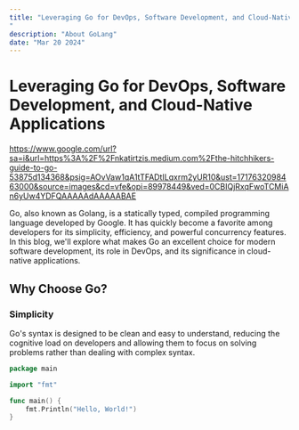 ```yaml
---
title: "Leveraging Go for DevOps, Software Development, and Cloud-Native Applications
"
description: "About GoLang"
date: "Mar 20 2024"
---
```



# Leveraging Go for DevOps, Software Development, and Cloud-Native Applications

https://www.google.com/url?sa=i&url=https%3A%2F%2Fnkatirtzis.medium.com%2Fthe-hitchhikers-guide-to-go-53875d134368&psig=AOvVaw1qA1tTFADtILqxrm2yUR10&ust=1717632098463000&source=images&cd=vfe&opi=89978449&ved=0CBIQjRxqFwoTCMiAn6yUw4YDFQAAAAAdAAAAABAE

Go, also known as Golang, is a statically typed, compiled programming language developed by Google. It has quickly become a favorite among developers for its simplicity, efficiency, and powerful concurrency features. In this blog, we'll explore what makes Go an excellent choice for modern software development, its role in DevOps, and its significance in cloud-native applications.

## Why Choose Go?

### Simplicity

Go's syntax is designed to be clean and easy to understand, reducing the cognitive load on developers and allowing them to focus on solving problems rather than dealing with complex syntax.

```go
package main

import "fmt"

func main() {
    fmt.Println("Hello, World!")
}
```
